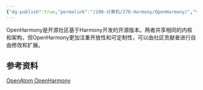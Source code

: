 ```yaml
---
{"dg-publish":true,"permalink":"/200-计算机/270-Harmony/OpenHarmony/","tags":["HarmonyOS"],"noteIcon":""}
---
```



OpenHarmony是开源社区基于Harmony开发的开源版本。两者共享相同的内核和架构，但OpenHarmony更加注重开放性和可定制性，可以由社区贡献者进行自由修改和扩展。

## 参考资料
[OpenAtom OpenHarmony](https://www.openharmony.cn/mainPlay)